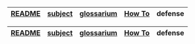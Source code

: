 | [README](README.md) | [subject](sublect_ru.md) | [glossarium](glossarium.md) | [How To](howTo.md) | defense |
|-|-|-|-|-|


| [README](README.md) | [subject](sublect_ru.md) | [glossarium](glossarium.md) | [How To](howTo.md) | defense |
|-|-|-|-|-|
